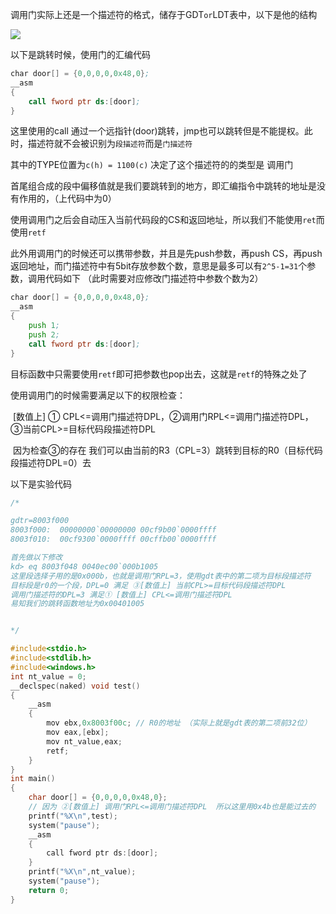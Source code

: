 

调用门实际上还是一个描述符的格式，储存于GDT`or`LDT表中，以下是他的结构

![](https://i.loli.net/2021/05/29/Vr7JqHCEs96oLRT.png)

以下是跳转时候，使用门的汇编代码

```asm
char door[] = {0,0,0,0,0x48,0};
__asm
{
	call fword ptr ds:[door];
}
```

这里使用的call 通过一个远指针(door)跳转，jmp也可以跳转但是不能提权。此时，描述符就不会被识别为`段描述符`而是`门描述符`

其中的TYPE位置为`c(h) = 1100(c)` 决定了这个描述符的的类型是 调用门

首尾组合成的段中偏移值就是我们要跳转到的地方，即汇编指令中跳转的地址是没有作用的，（上代码中为0）

使用调用门之后会自动压入当前代码段的CS和返回地址，所以我们不能使用`ret`而使用`retf`

此外用调用门的时候还可以携带参数，并且是先push参数，再push CS，再push返回地址，而门描述符中有5bit存放参数个数，意思是最多可以有`2^5-1=31`个参数，调用代码如下  （此时需要对应修改门描述符中参数个数为2）

```asm
char door[] = {0,0,0,0,0x48,0};
__asm
{
	push 1;
	push 2;
	call fword ptr ds:[door];
}
```

目标函数中只需要使用`retf`即可把参数也pop出去，这就是`retf`的特殊之处了

使用调用门的时候需要满足以下的权限检查：

​	[数值上] ① CPL<=调用门描述符DPL，②调用门RPL<=调用门描述符DPL，③当前CPL>=目标代码段描述符DPL

​	因为检查③的存在 我们可以由当前的R3（CPL=3）跳转到目标的R0（目标代码段描述符DPL=0）去

以下是实验代码

```c
/*

gdtr=8003f000
8003f000:  00000000`00000000 00cf9b00`0000ffff
8003f010:  00cf9300`0000ffff 00cffb00`0000ffff

首先做以下修改
kd> eq 8003f048 0040ec00`000b1005 
这里段选择子用的是0x000b，也就是调用门RPL=3，使用gdt表中的第二项为目标段描述符 
目标段是r0的一个段，DPL=0 满足 ③[数值上] 当前CPL>=目标代码段描述符DPL 
调用门描述符的DPL=3 满足① [数值上] CPL<=调用门描述符DPL
易知我们的跳转函数地址为0x00401005


*/

#include<stdio.h>
#include<stdlib.h>
#include<windows.h>
int nt_value = 0;
__declspec(naked) void test()
{
	__asm
	{
		mov ebx,0x8003f00c; // R0的地址 （实际上就是gdt表的第二项前32位）
		mov eax,[ebx];
		mov nt_value,eax;
		retf;
	}
}
int main()
{
	char door[] = {0,0,0,0,0x48,0}; 
    // 因为 ②[数值上] 调用门RPL<=调用门描述符DPL  所以这里用0x4b也是能过去的
	printf("%X\n",test);
	system("pause");
	__asm
	{
		call fword ptr ds:[door];
	}
	printf("%X\n",nt_value);
	system("pause");
	return 0;
}

```





